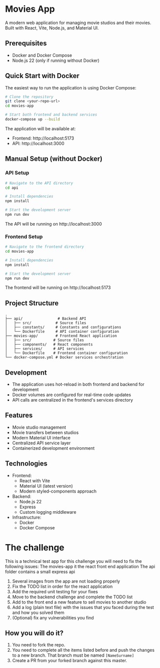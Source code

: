 # Movies App

A modern web application for managing movie studios and their movies. Built with React, Vite, Node.js, and Material UI.

## Prerequisites

- Docker and Docker Compose
- Node.js 22 (only if running without Docker)

## Quick Start with Docker

The easiest way to run the application is using Docker Compose:

```bash
# Clone the repository
git clone <your-repo-url>
cd movies-app

# Start both frontend and backend services
docker-compose up --build
```

The application will be available at:
- Frontend: http://localhost:5173
- API: http://localhost:3000

## Manual Setup (without Docker)

### API Setup

```bash
# Navigate to the API directory
cd api

# Install dependencies
npm install

# Start the development server
npm run dev
```

The API will be running on http://localhost:3000

### Frontend Setup

```bash
# Navigate to the frontend directory
cd movies-app

# Install dependencies
npm install

# Start the development server
npm run dev
```

The frontend will be running on http://localhost:5173

## Project Structure

```
.
├── api/                # Backend API
│   ├── src/           # Source files
│   ├── constants/     # Constants and configurations
│   └── Dockerfile     # API container configuration
├── movies-app/        # Frontend React application
│   ├── src/          # Source files
│   ├── components/   # React components
│   ├── services/     # API services
│   └── Dockerfile    # Frontend container configuration
└── docker-compose.yml # Docker services orchestration
```

## Development

- The application uses hot-reload in both frontend and backend for development
- Docker volumes are configured for real-time code updates
- API calls are centralized in the frontend's services directory

## Features

- Movie studio management
- Movie transfers between studios
- Modern Material UI interface
- Centralized API service layer
- Containerized development environment

## Technologies

- Frontend:
  - React with Vite
  - Material UI (latest version)
  - Modern styled-components approach
- Backend:
  - Node.js 22
  - Express
  - Custom logging middleware
- Infrastructure:
  - Docker
  - Docker Compose

# The challenge

This is a technical test app for this challenge you will need to fix the following issues:
The movies-app it the react front end application
The api folder contains a small express api

1. Several images from the app are not loading properly
2. Fix the TODO list in order for the react application
3. Add the required unit testing for your fixes
4. Move to the backend challenge and complete the TODO list
5. Add to the front end a new feature to sell movies to another studio
6. Add a log (plain text file) with the issues that you faced during the test and how you solved them
7. (Optional) fix any vulnerabilities you find

## How you will do it?
1. You need to fork the repo.
2. You need to complete all the items listed before and push the changes to a new branch. That branch must be named ``[NameSurname]`` 
3. Create a PR from your forked branch against this master.


